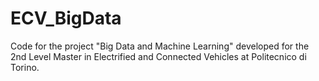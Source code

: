 # ECV_BigData
Code for the project "Big Data and Machine Learning" developed for the 2nd Level Master in Electrified and Connected Vehicles at Politecnico di Torino.
